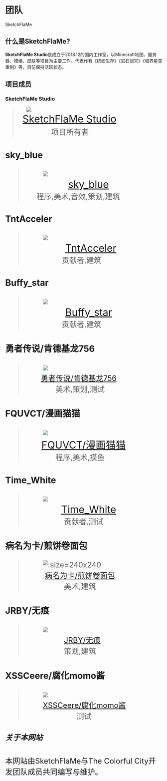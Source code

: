 # 团队
SketchFlaMe
## 什么是SketchFlaMe?
**SketchFlaMe Studio**是成立于2018.12的国内工作室，以Minecraft地图、服务器、模组、皮肤等项目为主要工作。代表作有《缤纷生存》《岩石诅咒》《域界星空重制》等，目前保持活跃状态。
## 项目成员
### SketchFlaMe Studio
>&ensp;&ensp;&ensp;&ensp;![](image/logo.png)<br />&#160;&#160;&#160;&#160;<font size=6>[SketchFlaMe Studio](#什么是SketchFlaMe?)<br />&#160;&#160;&#160;&#160;&#160;&#160;&#160;&#160;&#160;&#160;&#160;&#160;<font size=5>项目所有者 
### sky_blue
>&#160;&#160;&#160;&#160;&#160;&#160;&#160;&#160;![](image/sky_blue.png)<br /><font size=6>&#160;&#160;&#160;&#160;&#160;&#160;&#160;&#160;&#160;&#160;&#160;&#160;&#160;&#160;&#160;[sky_blue](https://b23.tv/cg46ARt)</font></td></tr></table><br />&#160;&#160;&#160;&#160;&#160;<font size=5>程序,美术,音效,策划,建筑</font></td></tr></table>
### TntAcceler
>&#160;&#160;&#160;&#160;&#160;&#160;&#160;&#160;![](image/TntAcceler.png)<br /><font size=6>&#160;&#160;&#160;&#160;&#160;&#160;&#160;&#160;&#160;&#160;&#160;&#160;&#160;&#160;[TntAcceler](https://space.bilibili.com/97238599?spm_id_from=333.337.0.0)</font></td></tr></table><br />&#160;<font size=5>&#160;&#160;&#160;&#160;&#160;&#160;&#160;&#160;&#160;&#160;&#160;&#160;&#160;&#160;&#160;&#160;贡献者,建筑</font></td></tr></table>
### Buffy_star
>&#160;&#160;&#160;&#160;&#160;&#160;&#160;&#160;![](image/Buffy_star.png)<br /><font size=6>&#160;&#160;&#160;&#160;&#160;&#160;&#160;&#160;&#160;&#160;&#160;&#160;&#160;&#160;[Buffy_star](https://space.bilibili.com/484148992?spm_id_from=333.337.0.0)</font></td></tr></table><br />&#160;<font size=5>&#160;&#160;&#160;&#160;&#160;&#160;&#160;&#160;&#160;&#160;&#160;&#160;&#160;&#160;&#160;&#160;贡献者,建筑</font></td></tr></table>
### 勇者传说/肯德基龙756
>&#160;&#160;&#160;&#160;&#160;&#160;&#160;&#160;![](image/勇者传说.jpg)<br /><font size=5>&#160;&#160;&#160;&#160;&#160;&#160;&#160;[勇者传说/肯德基龙756](https://b23.tv/lt6drCd)</font></td></tr></table><br /><font size=5>&#160;&#160;&#160;&#160;&#160;&#160;&#160;&#160;&#160;&#160;&#160;&#160;&#160;&#160;美术,策划,测试</font></td></tr></table>
### FQUVCT/漫画猫猫
>&#160;&#160;&#160;&#160;&#160;&#160;&#160;&#160;![](image/FQUVCT.png)<br />&#160;&#160;<font size=6>&#160;&#160;&#160;&#160;[FQUVCT/漫画猫猫](https://b23.tv/jKz9zmo)</font></td></tr></table><br /><font size=5>&#160;&#160;&#160;&#160;&#160;&#160;&#160;&#160;&#160;&#160;&#160;&#160;&#160;&#160;程序,美术,摸鱼</font></td></tr></table>
### Time_White
>&#160;&#160;&#160;&#160;&#160;&#160;&#160;&#160;![](image/Time_White.png)<br />&#160;&#160;<font size=6>&#160;&#160;&#160;&#160;&#160;&#160;&#160;&#160;&#160;&#160;&#160;[Time_White](https://space.bilibili.com/230408231/?spm_id_from=333.999.0.0)</font></td></tr></table><br />&#160;<font size=5>&#160;&#160;&#160;&#160;&#160;&#160;&#160;&#160;&#160;&#160;&#160;&#160;&#160;&#160;&#160;&#160;&#160;贡献者,测试</font></td></tr></table>
### 病名为卡/煎饼卷面包
>&#160;&#160;&#160;&#160;&#160;&#160;&#160;&#160;![](image/病名为卡.jpg ':size=240x240')<br />&#160;&#160;<font size=5>&#160;&#160;&#160;&#160;&#160;&#160;&#160;[病名为卡/煎饼卷面包](https://b23.tv/juZIyJ8)</font></td></tr></table><br />&#160;<font size=5>&#160;&#160;&#160;&#160;&#160;&#160;&#160;&#160;&#160;&#160;&#160;&#160;&#160;&#160;&#160;&#160;&#160;美术,建筑</font></td></tr></table>
### JRBY/无痕
>&#160;&#160;&#160;&#160;&#160;&#160;&#160;&#160;![](image/JRBY.png)<br /><font size=5>&#160;&#160;&#160;&#160;&#160;&#160;&#160;&#160;&#160;&#160;&#160;&#160;&#160;&#160;&#160;&#160;&#160;&#160;[JRBY/无痕](https://space.bilibili.com/106322580/?spm_id_from=333.999.0.0)</font></td></tr></table><br /><font size=5>&#160;&#160;&#160;&#160;&#160;&#160;&#160;&#160;&#160;&#160;&#160;&#160;&#160;&#160;&#160;&#160;&#160;&#160;策划,建筑</font></td></tr></table>
### XSSCeere/腐化momo酱
>&#160;&#160;&#160;&#160;&#160;&#160;&#160;&#160;![](image/XSSCeere.jpg)<br />&#160;&#160;<font size=5>&#160;&#160;&#160;&#160;&#160;&#160;[XSSCeere/腐化momo酱](https://b23.tv/SODyzvr)</font></td></tr></table><br />&#160;&#160;&#160;<font size=5>&#160;&#160;&#160;&#160;&#160;&#160;&#160;&#160;&#160;&#160;&#160;&#160;&#160;&#160;&#160;&#160;&#160;&#160;&#160;&#160;&#160;测试</font></td></tr></table>
##### 关于本网站
本网站由SketchFlaMe与The Colorful City开发团队成员共同编写与维护。